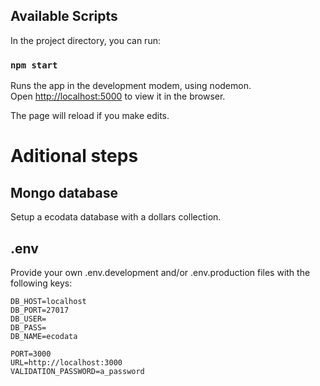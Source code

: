 ## Available Scripts

In the project directory, you can run:

### `npm start`

Runs the app in the development modem, using nodemon.<br />
Open [http://localhost:5000](http://localhost:5000) to view it in the browser.

The page will reload if you make edits.<br />


# Aditional steps

## Mongo database

Setup a ecodata database with a dollars collection.

## .env

Provide your own .env.development and/or .env.production files with the following keys:

```dotenv
DB_HOST=localhost
DB_PORT=27017
DB_USER=
DB_PASS=
DB_NAME=ecodata

PORT=3000
URL=http://localhost:3000
VALIDATION_PASSWORD=a_password
```
